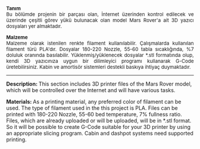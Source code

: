 <p align="justify"><b>
<font size="2">Tanım</font></b><font size="2"><br>
Bu bölümde projenin bir parçası olan, İnternet üzerinden kontrol edilecek ve üzerinde çeşitli görev yükü bulunacak olan model Mars Rover'a ait 3D yazıcı dosyaları yer almaktadır.
</font></p>
<p align="justify"><b><font size="2">Malzeme<br>
</font></b><font size="2"> Malzeme olarak istenilen renkte filament kullanılabilir. Çalışmalarda kullanılan filament türü PLA'dır. Dosyalar 180-220 Nozzle, 55-60 tabla sıcaklığında, %7 doluluk oranında basılabilir. Yüklenmiş/yüklenecek dosyalar *.stl formatında olup, kendi 3D yazıcınıza uygun bir 
dilimleyici programı kullanarak G-Code üretebilirsiniz. Kabin ve amortisör sistemleri destekli baskıya ihtiyaç duymaktadır.</font></p>

----------------------------------------------------------------

<b>Description: </b>
This section includes 3D printer files of the Mars Rover model, which will be controlled over the Internet and will have various tasks. 

<b>Materials: </b>
As a printing material, any preferred color of filament can be used. The type of filament used in the this project is PLA. Files can be printed with 180-220 Nozzle, 55-60 bed temperature, 7% fullness ratio. Files, which are already uploaded or will be uploaded, will be in *.stl format. So it will be possible to create G-Code suitable for your 3D printer by using an appropriate slicing program. Cabin and dashpot systems need supported printing. 
